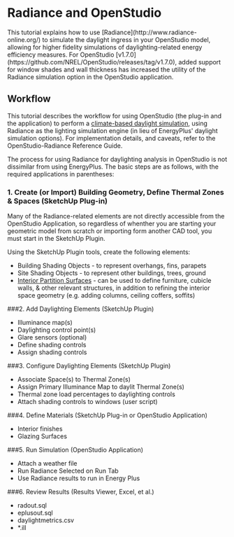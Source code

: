 <h1>Radiance and OpenStudio</h1>
This tutorial explains how to use [Radiance](http://www.radiance-online.org/) to simulate the daylight ingress in your OpenStudio model, allowing for higher fidelity simulations of daylighting-related energy efficiency measures. For OpenStudio [v1.7.0](https://github.com/NREL/OpenStudio/releases/tag/v1.7.0), added support for window shades and wall thickness has increased the utility of the Radiance simulation option in the OpenStudio application. 

## Workflow
This tutorial describes the workflow for using OpenStudio (the plug-in and the application) to perform a [climate-based daylight simulation](http://climate-based-daylighting.com/doku.php?id=academic:climate-based-daylight-modelling), using Radiance as the lighting simulation engine (in lieu of EnergyPlus' daylight simulation options). For implementation details, and caveats, refer to the OpenStudio-Radiance Reference Guide.

The process for using Radiance for daylighting analysis in OpenStudio is not dissimilar from using EnergyPlus. The basic steps are as follows, with the required applications in parentheses:
### 1. Create (or Import) Building Geometry, Define Thermal Zones & Spaces (SketchUp Plug-in)

Many of the Radiance-related elements are not directly accessible from the OpenStudio Application, so regardless of whenther you are starting your geometric model from scratch or importing form another CAD tool, you must start in the SketchUp Plugin. 

Using the SketchUp Plugin tools, create the following elements:

* Building Shading Objects - to represent overhangs, fins, parapets
* Site Shading Objects - to represent other buildings, trees, ground
* [Interior Partition Surfaces](next_steps/sketchup_plugin_interface#NewInteriorPartitionSurfaceGroup) - can be used to define furniture, cubicle walls, & other relevant structures, in addition to refining the interior space geometry (e.g. adding columns, ceiling coffers, soffits)


###2. Add Daylighting Elements (SketchUp Plugin)

* Illuminance map(s)
* Daylighting control point(s)
* Glare sensors (optional)
* Define shading controls
* Assign shading controls

###3. Configure Daylighting Elements (SketchUp Plugin)

* Associate Space(s) to Thermal Zone(s)
* Assign Primary Illuminance Map to daylit Thermal Zone(s)
* Thermal zone load percentages to daylighting controls
* Attach shading controls to windows (user script)

###4. Define Materials (SketchUp Plug-in or OpenStudio Application)

* Interior finishes
* Glazing Surfaces

###5. Run Simulation (OpenStudio Application)
* Attach a weather file
* Run Radiance Selected on Run Tab
* Use Radiance results to run in Energy Plus

###6. Review Results (Results Viewer, Excel, et al.)
* radout.sql
* eplusout.sql
* daylightmetrics.csv
* *.ill


